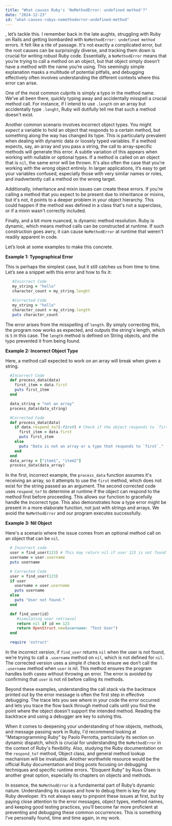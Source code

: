 ```yaml
---
title: "What causes Ruby's 'NoMethodError: undefined method'?"
date: "2024-12-23"
id: "what-causes-rubys-nomethoderror-undefined-method"
---
```


, let’s tackle this. I remember back in the late aughts, struggling with Ruby on Rails and getting bombarded with `NoMethodError: undefined method` errors. It felt like a rite of passage. It's not exactly a complicated error, but the root causes can be surprisingly diverse, and tracking them down is crucial for writing robust Ruby code. Essentially, a `NoMethodError` means that you’re trying to call a method on an object, but that object simply doesn’t have a method with the name you’re using. This seemingly simple explanation masks a multitude of potential pitfalls, and debugging effectively often involves understanding the different contexts where this error can arise.

One of the most common culprits is simply a typo in the method name. We’ve all been there, quickly typing away and accidentally misspell a crucial method call. For instance, if I intend to use `.length` on an array but accidentally type `.lenght`, Ruby will dutifully tell me that such a method doesn't exist.

Another common scenario involves incorrect object types. You might *expect* a variable to hold an object that responds to a certain method, but something along the way has changed its type. This is particularly prevalent when dealing with dynamic data or loosely typed variables. If a method expects, say, an array and you pass a string, the call to array-specific methods will generate this error. A subtle variation of this appears when working with nullable or optional types. If a method is called on an object that is `nil`, the same error will be thrown. It's also often the case that you’re working with the *wrong* object entirely. In larger applications, it’s easy to get your variables confused, especially those with very similar names or roles, and inadvertently call a method on the wrong target.

Additionally, inheritance and mixin issues can create these errors. If you’re calling a method that you expect to be present due to inheritance or mixins, but it's not, it points to a deeper problem in your object hierarchy. This could happen if the method was defined in a class that's not a superclass, or if a mixin wasn't correctly included.

Finally, and a bit more nuanced, is dynamic method resolution. Ruby is dynamic, which means method calls can be constructed at runtime. If such construction goes awry, it can cause `NoMethodError` at runtime that weren't readily apparent in code.

Let’s look at some examples to make this concrete.

**Example 1: Typographical Error**

This is perhaps the simplest case, but it still catches us from time to time. Let’s see a snippet with this error and how to fix it:

```ruby
   #Incorrect Code
   my_string = "hello"
   character_count = my_string.lenght

   #Corrected Code
   my_string = "hello"
   character_count = my_string.length
   puts character_count
```

The error arises from the misspelling of `length`. By simply correcting this, the program now works as expected, and outputs the string's length, which is `5` in this case. The `length` method is defined on String objects, and the typo prevented it from being found.

**Example 2: Incorrect Object Type**

Here, a method call expected to work on an array will break when given a string.

```ruby
  #Incorrect Code
  def process_data(data)
    first_item = data.first
    puts first_item
  end

  data_string = "not an array"
  process_data(data_string)

  #Corrected Code
  def process_data(data)
    if data.respond_to?(:first) # Check if the object responds to `first`
      first_item = data.first
      puts first_item
    else
      puts "Data is not an array or a type that responds to `first`."
    end
  end
  data_array = ["item1", "item2"]
  process_data(data_array)
```

In the first, incorrect example, the `process_data` function assumes it's receiving an array, so it attempts to use the `first` method, which does not exist for the string passed as an argument. The second corrected code uses `respond_to?` to determine at runtime if the object can respond to the method first before proceeding. This allows our function to gracefully handle the incorrect type. This also demonstrates how a type error might be present in a more elaborate function, not just with strings and arrays. We avoid the `NoMethodError` and our program executes successfully.

**Example 3: Nil Object**

Here's a scenario where the issue comes from an optional method call on an object that can be `nil`.

```ruby
  # Incorrect code
  user = find_user(123) # This may return nil if user 123 is not found
  username = user.username
  puts username

  # Corrected Code
  user = find_user(123)
  if user
    username = user.username
    puts username
  else
    puts "User not found."
  end

  def find_user(id)
     #simulating user retrieval
     return nil if id == 123
     return OpenStruct.new(username: "Test User")
  end

  require 'ostruct'
```

In the incorrect version, if `find_user` returns `nil` when the user is not found, we’re trying to call a `.username` method on `nil`, which is not defined for `nil`. The corrected version uses a simple if check to ensure we don’t call the `.username` method when `user` is nil. This method ensures the program handles both cases without throwing an error. The error is avoided by confirming that `user` is not nil before calling its methods.

Beyond these examples, understanding the call stack via the backtrace printed out by the error message is often the first step in effective debugging. The trace lets you see where in your code the error occurred and lets you trace the flow back through method calls until you find the point where the object doesn't support the intended method. Reading the backtrace and using a debugger are key to solving this.

When it comes to deepening your understanding of how objects, methods, and message passing work in Ruby, I'd recommend looking at "Metaprogramming Ruby" by Paolo Perrotta, particularly its section on dynamic dispatch, which is crucial for understanding the `NoMethodError` in the context of Ruby's flexibility. Also, studying the Ruby documentation on the `respond_to?` method, Object class, and general method lookup mechanism will be invaluable. Another worthwhile resource would be the official Ruby documentation and blog posts focusing on debugging techniques and specific runtime errors. "Eloquent Ruby" by Russ Olsen is another great option, especially its chapters on objects and methods.

In essence, the `NoMethodError` is a fundamental part of Ruby’s dynamic nature. Understanding its causes and how to debug them is key for any Ruby developer. It’s not always easy to pinpoint these issues at first, but by paying close attention to the error messages, object types, method names, and keeping good testing practices, you’ll become far more proficient at preventing and debugging these common occurrences. This is something I’ve personally found, time and time again, in my work.

